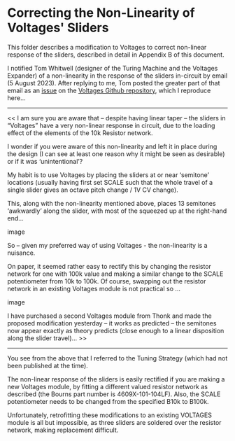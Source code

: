 # Correcting the Non-Linearity of Voltages' Sliders

This folder describes a modification to Voltages to correct non-linear response of the sliders, described in detail 
in Appendix B of this document.

I notified Tom Whitwell (designer of the Turing Machine and the Voltages Expander) of a non-linearity in the response 
of the sliders in-circuit by email (5 August 2023). After replying to me, Tom posted the greater part of that email 
as an [issue](https://github.com/TomWhitwell/Voltages-Expander/issues/4) on the [Voltages Github repository](https://github.com/TomWhitwell/Voltages-Expander), which I reproduce here...

---

<< I am sure you are aware that – despite having linear taper – the sliders in “Voltages” have a very non-linear response 
in circuit, due to the loading effect of the elements of the 10k Resistor network.

I wonder if you were aware of this non-linearity and left it in place during the design (I can see at least one reason 
why it might be seen as desirable) or if it was ‘unintentional’?

My habit is to use Voltages by placing the sliders at or near ‘semitone’ locations (usually having first set SCALE such 
that the whole travel of a single slider gives an octave pitch change / 1V CV change).

This, along with the non-linearity mentioned above, places 13 semitones ‘awkwardly’ along the slider, with most of the 
squeezed up at the right-hand end…

image

So – given my preferred way of using Voltages - the non-linearity is a nuisance.

On paper, it seemed rather easy to rectify this by changing the resistor network for one with 100k value and making a 
similar change to the SCALE potentiometer from 10k to 100k. Of course, swapping out the resistor network in an existing 
Voltages module is not practical so …

image

I have purchased a second Voltages module from Thonk and made the proposed modification yesterday – it works as predicted – 
the semitones now appear exactly as theory predicts (close enough to a linear disposition along the slider travel)… >>

---

You see from the above that I referred to the Tuning Strategy (which had not been published at the time).

The non-linear response of the sliders is easily rectified if you are making a new Voltages module, by fitting a different 
valued resistor network as described (the Bourns part number is 4609X-101-104LF). Also, the SCALE potentiometer needs to be 
changed from the specified B10k to B100k.

Unfortunately, retrofitting these modifications to an existing VOLTAGES module is all but impossible, as three sliders are 
soldered over the resistor network, making replacement difficult. 


